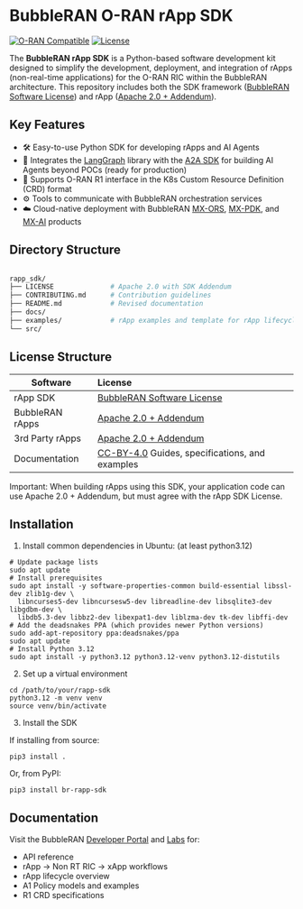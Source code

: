 # BubbleRAN O-RAN rApp SDK

[![O-RAN Compatible](https://img.shields.io/badge/O--RAN_Compatible-v2.1-green)](https://www.o-ran.org)
[![License](https://img.shields.io/badge/License-Apache_2.0_With_SDK_Addendum-blue.svg)](LICENSE)

The **BubbleRAN rApp SDK** is a Python-based software development kit designed to simplify the development, deployment, and integration of rApps (non-real-time applications) for the O-RAN RIC within the BubbleRAN architecture.
This repository includes both the SDK framework ([BubbleRAN Software License](https://bubbleran.com/resources/files/BubbleRAN_Licence-Agreement-1.3.pdf)) and rApp ([Apache 2.0 + Addendum](https://github.com/bubbleran/rApp_sdk/blob/main/LICENSE)).

## Key Features
- 🛠️ Easy-to-use Python SDK for developing rApps and AI Agents
- 🔗 Integrates the [LangGraph](https://pypi.org/project/langgraph/) library with the [A2A SDK](https://pypi.org/project/a2a-sdk/) for building AI Agents beyond POCs (ready for production)
- 📡 Supports O-RAN R1 interface in the K8s Custom Resource Definition (CRD) format
- ⚙️ Tools to communicate with BubbleRAN orchestration services
- ☁️ Cloud-native deployment with BubbleRAN [MX-ORS](https://bubbleran.com/products/mx-ors/), [MX-PDK](https://bubbleran.com/products/mx-pdk/), and [MX-AI](https://bubbleran.com/products/mx-ai/) products

## Directory Structure

```bash

rapp_sdk/
├── LICENSE              # Apache 2.0 with SDK Addendum
├── CONTRIBUTING.md      # Contribution guidelines
├── README.md            # Revised documentation
├── docs/
├── examples/            # rApp examples and template for rApp lifecycle management (LCM) 
└── src/

```


## License Structure

| Software  | License |
| ------------- |:-------------|
| rApp SDK				    | [BubbleRAN Software License](https://bubbleran.com/resources/files/BubbleRAN_Licence-Agreement-1.3.pdf) |
| BubbleRAN rApps		  | [Apache 2.0 + Addendum](https://github.com/bubbleran/rapp_sdk/blob/main/LICENSE) |
| 3rd Party rApps			| [Apache 2.0 + Addendum](https://github.com/bubbleran/rapp_sdk/blob/main/LICENSE)  | 
| Documentation				| [CC-BY-4.0](https://creativecommons.org/licenses/by/4.0/deed.en)	Guides, specifications, and examples | 

Important: When building rApps using this SDK, your application code can use Apache 2.0 + Addendum, but must agree with the rApp SDK License.


## Installation

1. Install common dependencies in Ubuntu: (at least python3.12)

```
# Update package lists
sudo apt update
# Install prerequisites
sudo apt install -y software-properties-common build-essential libssl-dev zlib1g-dev \
  libncurses5-dev libncursesw5-dev libreadline-dev libsqlite3-dev libgdbm-dev \
  libdb5.3-dev libbz2-dev libexpat1-dev liblzma-dev tk-dev libffi-dev
# Add the deadsnakes PPA (which provides newer Python versions)
sudo add-apt-repository ppa:deadsnakes/ppa
sudo apt update
# Install Python 3.12
sudo apt install -y python3.12 python3.12-venv python3.12-distutils
```

2. Set up a virtual environment

```
cd /path/to/your/rapp-sdk
python3.12 -m venv venv
source venv/bin/activate
```

3. Install the SDK

If installing from source:

```
pip3 install .
```
Or, from PyPI:
```
pip3 install br-rapp-sdk
```

## Documentation
Visit the BubbleRAN [Developer Portal](http://bubbleran.com/docs/devops-guide/odin/Odin/Overview) and [Labs](http://bubbleran.com/docs/user-guide/rapp-training/prerequisites) for:

- API reference
- rApp -> Non RT RIC -> xApp workflows
- rApp lifecycle overview
- A1 Policy models and examples
- R1 CRD specifications
